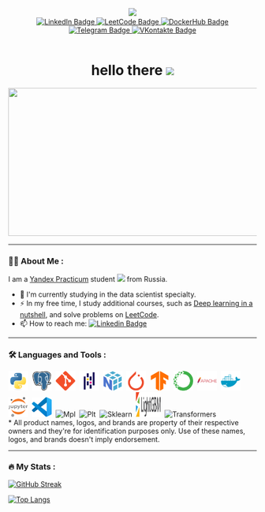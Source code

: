 <div id="header" align="center">
  <img src="https://media.giphy.com/media/v1.Y2lkPTc5MGI3NjExZmNkMDRmNmZjZTA4NDBlNjI5M2NkZWZmNGYyMWZlNTQ0YTQ0ZTVmNCZlcD12MV9pbnRlcm5hbF9naWZzX2dpZklkJmN0PXM/LEe5yo2E9Fi3FmuEPK/giphy.gif" width="100"/>
</div>
<div id="badges" align="center">
  <a href="https://www.linkedin.com/in/vladislav-n-6a737022b">
    <img src="https://img.shields.io/badge/LinkedIn-blue?logo=linkedin&logoColor=white&style=for-the-badge" alt="LinkedIn Badge"/>
  </a>
  <a href="https://leetcode.com/Darveivoldavara">
    <img src="https://img.shields.io/badge/leetcode-black?logo=leetcode&logoColor=yellow&style=for-the-badge" alt="LeetCode Badge"/>
  </a>
  <a href="https://hub.docker.com/repositories/darveivoldavara">
    <img src="https://img.shields.io/badge/dockerhub-blue?logo=docker&logoColor=white&style=for-the-badge" alt="DockerHub Badge"/>
  </a>
</div>
<div id="badges" align="center">
  <a href="https://t.me/Darveivoldavara">
    <img src="https://img.shields.io/badge/Telegram-blue?logo=telegram&logoColor=white&style=for-the-badge" alt="Telegram Badge"/>
  </a>
  <a href="https://vk.com/darveivoldavara">
    <img src="https://img.shields.io/badge/VKontakte-blue?logo=vk&logoColor=white&style=for-the-badge" alt="VKontakte Badge"/>
  </a>
</div>
<div id="badges" align="center">
<img src="https://komarev.com/ghpvc/?username=Darveivoldavara&style=flat-square&color=green" alt=""/>
</div>
<h1 align="center">
  hello there
  <img src="https://media.giphy.com/media/UIeLsVh8P64G4/giphy.gif" width="40px"/>
</h1>
<div align="center">
  <img src="https://media.giphy.com/media/TilmLMmWrRYYHjLfub/giphy.gif" width="650" height="300"/>
</div>

---

### :man_technologist: About Me :
I am a [Yandex Practicum](https://practicum.yandex.ru) student <img src="https://media.giphy.com/media/WUlplcMpOCEmTGBtBW/giphy.gif" width="30"> from Russia.
- :seedling: I'm currently studying in the data scientist specialty.
- :zap: In my free time, I study additional courses, such as [Deep learning in a nutshell](https://dlcourse.ai/), and solve problems on [LeetCode](https://leetcode.com/).
- :mailbox: How to reach me: [![Linkedin Badge](https://img.shields.io/badge/-Darveivoldavara-blue?style=flat&logo=Linkedin&logoColor=white)](https://www.linkedin.com/in/vladislav-n-6a737022b)

---

### :hammer_and_wrench: Languages and Tools :
<div>
  <img src="https://github.com/devicons/devicon/blob/master/icons/python/python-original.svg" title="Python" alt="Py" width="40" height="40"/>&nbsp;
  <img src="https://github.com/devicons/devicon/blob/master/icons/postgresql/postgresql-original.svg" title="PostgreSQL" alt="SQL" width="40" height="40"/>&nbsp;
  <img src="https://github.com/devicons/devicon/blob/master/icons/git/git-original.svg" title="GIT" alt="GIT" width="40" height="40"/>&nbsp;
  <img src="https://github.com/devicons/devicon/blob/master/icons/pandas/pandas-original.svg" title="Pandas" alt="Pd" width="40" height="40"/>&nbsp;
  <img src="https://github.com/devicons/devicon/blob/master/icons/numpy/numpy-original.svg" title="Numpy" alt="Np" width="40" height="40"/>&nbsp;
  <img src="https://github.com/devicons/devicon/blob/master/icons/pytorch/pytorch-original.svg" title="PyTorch" alt="Torch" width="40" height="40"/>&nbsp;
  <img src="https://github.com/devicons/devicon/blob/master/icons/tensorflow/tensorflow-original.svg" title="Tensorflow" alt="Tf" width="40" height="40"/>&nbsp;
  <img src="https://github.com/devicons/devicon/blob/master/icons/anaconda/anaconda-original.svg" title="Anaconda" alt="Conda" width="40" height="40"/>&nbsp;
  <img src="https://github.com/devicons/devicon/blob/master/icons/apache/apache-original-wordmark.svg" title="Apache" alt="Spark" width="40" height="40"/>&nbsp;
  <img src="https://github.com/devicons/devicon/blob/master/icons/docker/docker-plain.svg" title="Docker" alt="Docker" width="40" height="40"/>&nbsp;
  <img src="https://github.com/devicons/devicon/blob/master/icons/jupyter/jupyter-original-wordmark.svg" title="Jupiter" alt="Jupiter" width="40" height="40"/>&nbsp;
  <img src="https://github.com/devicons/devicon/blob/master/icons/vscode/vscode-original.svg" title="VSCode" alt="VSC" width="40" height="40"/>&nbsp;
  <img src="https://asset.brandfetch.io/idbyoKq4tZ/idvwpDn6Co.png" title="Mathplotlib" alt="Mpl" width="40" height="40"/>&nbsp;
  <img src="https://asset.brandfetch.io/idwPNp71Xw/id642wtAgP.jpeg" title="Plotly" alt="Plt" width="40" height="40"/>&nbsp;
  <img src="https://asset.brandfetch.io/idW3VhiylC/idmu2oZDb3.svg" title="Scikit Learn" alt="Sklearn" width="50" height="50"/>&nbsp;
  <img src="https://github.com/microsoft/LightGBM/blob/master/docs/logo/LightGBM_logo_black_text.svg" title="LightGBM" alt="LGBM" width="50" height="50"/>&nbsp;
  <img src="https://asset.brandfetch.io/idGqKHD5xE/idyUOkmwIu.svg" title="HuggingFace" alt="Transformers" width="40" height="40"/>&nbsp;
</div>
* All product names, logos, and brands are property of their respective owners and they're for identification purposes only. Use of these names, logos, and brands doesn't imply endorsement.

---

### :fire: My Stats :
[![GitHub Streak](http://github-readme-streak-stats.herokuapp.com?user=Darveivoldavara&theme=dark&background=000000)](https://git.io/streak-stats)

[![Top Langs](https://github-readme-stats.vercel.app/api/top-langs/?username=Darveivoldavara&layout=donut&theme=vision-friendly-dark)](https://github.com/anuraghazra/github-readme-stats)
